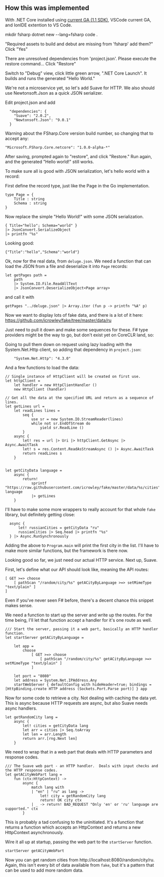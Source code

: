 How this was implemented
------------------------

With .NET Core installed using [current GA (1.1 SDK)](https://www.microsoft.com/net/download/core#/current), VSCode current GA, and IonIDE extention to VS Code.

mkdir fsharp
dotnet new --lang=fsharp
code .

"Required assets to build and debut are missing from 'fsharp' add them?" 
Click "Yes"

There are unresolved dependencies from 'project.json'.  Please execute the restore command...
Click "Restore"


Switch to "Debug" view, click little green arrow, ".NET Core Launch".  It builds and runs the generated "Hello World."

We're not a microservice yet, so let's add Suave for HTTP.  We also should use Newtonsoft.Json as a quick JSON serializer.

Edit project.json and add
```
  "dependencies": { 
    "Suave": "2.0.2",
    "Newtonsoft.Json": "9.0.1"
  }
```

Warning about the FSharp.Core version build number, so changing that to accept any:
```
"Microsoft.FSharp.Core.netcore": "1.0.0-alpha-*"
```

After saving, prompted again to "restore", and click "Restore."  Run again, and the generated "Hello world!" still works.

To make sure all is good with JSON serialization, let's hello world with a record:

First define the record type, just like the Page in the Go implementation.
```
type Page = {
    Title : string
    Schema : string
}
```

Now replace the simple "Hello World!" with some JSON serialization.

```
{ Title="hello"; Schema="world" } 
|> JsonConvert.SerializeObject
|> printfn "%s"
```

Looking good:
```
{"Title":"hello","Schema":"world"}
```

Ok, now for the real data, from `deluge.json`.  We need a function that can load the JSON from a file and deserialize it into `Page` records:

```
let getPages path = 
    path 
    |> System.IO.File.ReadAllText
    |> JsonConvert.DeserializeObject<Page array>
```

and call it with

```
getPages "../deluge.json" |> Array.iter (fun p -> printfn "%A" p)
```

Now we want to display lots of fake data, and there is a lot of it here:
https://github.com/icrowley/fake/tree/master/data/ru

Just need to pull it down and make some sequences for these.  F# type providers might be the way to go, but don't exist yet on CoreCLR land, so:

Going to pull them down on request using lazy loading with the System.Net.Http client, so adding that dependency in `project.json`:
```
    "System.Net.Http": "4.3.0"
```

And a few functions to load the data:

```
// Single instance of HttpClient will be created on first use.
let httpClient = 
    let handler = new HttpClientHandler ()
    new HttpClient (handler)

// Get all the data at the specified URL and return as a sequence of lines.
let getLines url = 
    let readLines lines =
        seq {
            use sr = new System.IO.StreamReader(lines)
            while not sr.EndOfStream do
                yield sr.ReadLine ()
        }
    async {
        let! res = url |> Uri |> httpClient.GetAsync |> Async.AwaitTask
        let! s = res.Content.ReadAsStreamAsync () |> Async.AwaitTask
        return readLines s
    }


let getCityData language = 
    async {
        return!
            sprintf "https://raw.githubusercontent.com/icrowley/fake/master/data/%s/cities" language 
            |> getLines
    }
```
I'll have to make some more wrappers to really account for that whole `fake` library, but definitely getting close:

```
  async {
      let! russianCities = getCityData "ru"
      russianCities |> Seq.head |> printfn "%s"
  } |> Async.RunSynchronously
```

Adding the above to `Program.main` will print the first city in the list.  I'll have to make more similar functions, but the framework is there now.

Looking good so far, we just need our actual HTTP service.  Next up, Suave.

First, let's define what our API should look like, meaning the API routes:

```
[ GET >=> choose
    [ pathScan "/random/city/%s" getACityByLanguage >=> setMimeType "text/plain" ]
]
```

Even if you've never seen F# before, there's a decent chance this snippet makes sense.

We need a function to start up the server and write up the routes.  For the time being, I'll let that function accept a handler for it's one route as well.

```
/// Start the server, passing it a web part, basically an HTTP handler function.
let startServer getACityByLanguage =

    let app = 
        choose
            [ GET >=> choose
                [ pathScan "/random/city/%s" getACityByLanguage >=> setMimeType "text/plain" ]
            ]

    let port = "8080"
    let address = System.Net.IPAddress.Any
    startWebServer { defaultConfig with hideHeader=true; bindings = [HttpBinding.create HTTP address (Sockets.Port.Parse port)] } app
```

Now for some code to retrieve a city.  Not dealing with caching the data yet.  This is async because 
HTTP requests are async, but also Suave needs async handlers.
```
let getRandomCity lang = 
    async {
        let! cities = getCityData lang
        let arr = cities |> Seq.toArray
        let len = arr.Length
        return arr.[rng.Next len]
    }
```

We need to wrap that in a web part that deals with HTTP parameters and response codes.
```
/// The Suave web part - an HTTP handler.  Deals with input checks and the HTTP response codes.
let getACityWebPart lang = 
    fun (ctx:HttpContext) ->
        async {
            match lang with 
            | "en" | "ru" as lang ->
                let! city = getRandomCity lang
                return! OK city ctx
            | _ -> return! BAD_REQUEST "Only 'en' or 'ru' language are supported." ctx
        }
```
This is probably a tad confusing to the uninitiated.  It's a function that returns a function which accepts an HttpContext and returns a new HttpContext asynchronously.

Wire it all up at startup, passing the web part to the `startServer` function.

```
startServer getACityWebPart
```

Now you can get random cities from http://localhost:8080/random/city/ru.  Again, this isn't every bit of data available from `fake`, but it's a pattern that can be used to add more random data.